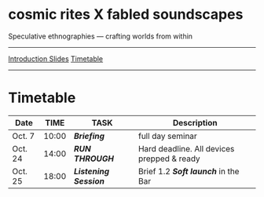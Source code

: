 # cosmic rites X fabled soundscapes
Speculative ethnographies — crafting worlds from within

---

[Introduction Slides](Introduction.md)
[Timetable](#timetable)

---
# Timetable
Date|TIME|TASK| Description|
|---|-----|-----|-----|
|Oct. 7| 10:00 | __*Briefing*__ | full day seminar |
|Oct. 24| 14:00 | __*RUN THROUGH*__ | Hard deadline. All devices prepped & ready|
|Oct. 25| 18:00 | __*Listening Session*__ | Brief 1.2 __*Soft launch*__ in the Bar|
